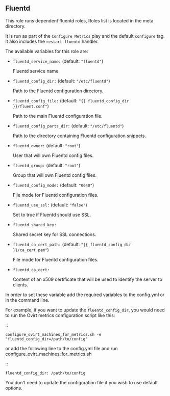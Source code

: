 ## Fluentd

This role runs dependent fluentd roles, Roles list is located in the meta directory.

It is run as part of the `Configure Metrics` play and the default `configure` tag.
It also includes the `restart fluentd` handler.


The available variables for this role are:

- `fluentd_service_name:`  (default: `"fluentd"`)

  Fluentd service name.

- `fluentd_config_dir:` (default: `"/etc/fluentd"`)

  Path to the Fluentd configuration directory.

- `fluentd_config_file:` (default: `"{{ fluentd_config_dir }}/fluent.conf"`)

  Path to the main Fluentd configuration file.

- `fluentd_config_parts_dir:` (default: `"/etc/fluentd"`)

  Path to the directory containing Fluentd configuration snippets.

- `fluentd_owner:` (default: `"root"`)

  User that will own Fluentd config files.

- `fluentd_group:` (default: `"root"`)

  Group that will own Fluentd config files.

- `fluentd_config_mode:` (default: `"0640"`)

  File mode for Fluentd configuration files.

- `fluentd_use_ssl:` (default: `"false"`)

  Set to true if Fluentd should use SSL.

- `fluentd_shared_key:`

  Shared secret key for SSL connections.

- `fluentd_ca_cert_path:` (default: `"{{ fluentd_config_dir }}/ca_cert.pem"`)

  File mode for Fluentd configuration files.

- `fluentd_ca_cert:`

  Content of an x509 certificate that will be used to identify the server to clients.


In order to set these variable add the required variables to the config.yml
or in the command line.

For example, if you want to update the `fluentd_config_dir`,
you would need to run the Ovirt metrics configuration script like this:

::


    configure_ovirt_machines_for_metrics.sh -e "fluentd_config_dir=/path/to/config"


or add the following line to the config.yml file and run configure_ovirt_machines_for_metrics.sh

::

    fluentd_config_dir: /path/to/config

You don't need to update the configuration file if you wish to use default options.
